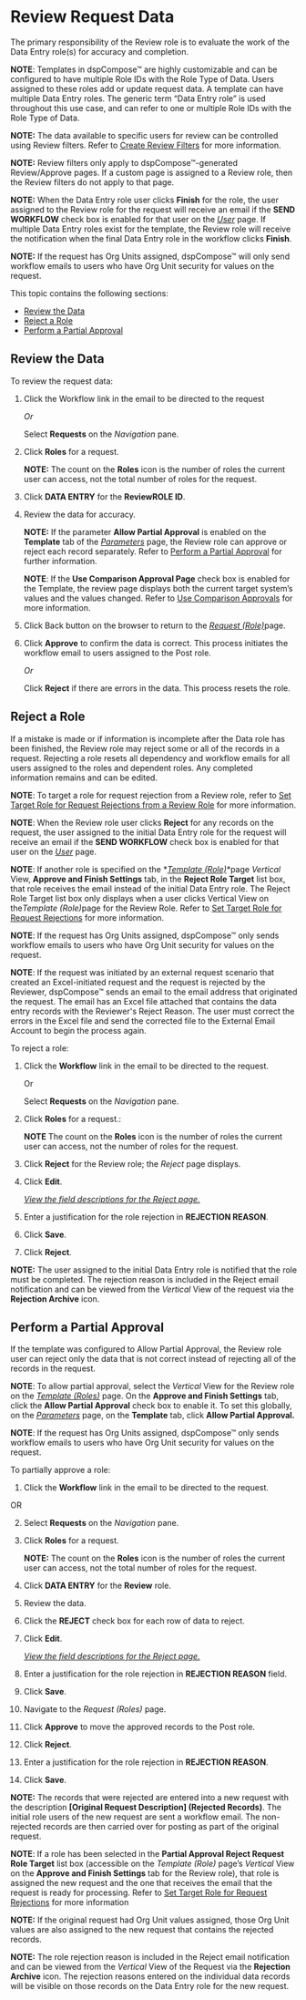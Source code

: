 # Review Request Data

The primary responsibility of the Review role is to evaluate the work of
the Data Entry role(s) for accuracy and completion.

**NOTE**: Templates in dspCompose™ are highly customizable and can be
configured to have multiple Role IDs with the Role Type of Data. Users
assigned to these roles add or update request data. A template can have
multiple Data Entry roles. The generic term “Data Entry role” is used
throughout this use case, and can refer to one or multiple Role IDs with
the Role Type of Data.

**NOTE:** The data available to specific users for review can be
controlled using Review filters. Refer to [Create Review
Filters](Add_Users_to_Templates.htm#Create_Review_Filters) for more
information.

**NOTE:** Review filters only apply to dspCompose™-generated
Review/Approve pages. If a custom page is assigned to a Review role,
then the Review filters do not apply to that page.

**NOTE:** When the Data Entry role user clicks **Finish** for the role,
the user assigned to the Review role for the request will receive an
email if the **SEND WORKFLOW** check box is enabled for that user on the
*[User](../Page_Desc/User_H.htm)* page. If multiple Data Entry roles
exist for the template, the Review role will receive the notification
when the final Data Entry role in the workflow clicks **Finish**.

**NOTE:** If the request has Org Units assigned, dspCompose™ will only
send workflow emails to users who have Org Unit security for values on
the request.

This topic contains the following sections:

  - [Review the Data](#Review_the_Data)
  - [Reject a Role](#Reject_a_Role)
  - [Perform a Partial Approval](#Perform_a_Partial_Approval)

## <span id="Review_the_Data"></span>Review the Data

To review the request data:

1.  Click the Workflow link in the email to be directed to the request
    
    *Or*
    
    Select **Requests** on the *Navigation* pane.

2.  Click **Roles** for a request.
    
    **NOTE:** The count on the **Roles** icon is the number of roles the
    current user can access, not the total number of roles for the
    request.

3.  Click **DATA ENTRY** for the **ReviewROLE ID**.

4.  Review the data for accuracy.
    
    **NOTE:** If the parameter **Allow Partial Approval** is enabled on
    the **Template** tab of the
    *[Parameters](../Page_Desc/Parameters.htm)* page, the Review role
    can approve or reject each record separately. Refer to [Perform a
    Partial Approval](#Perform_a_Partial_Approval) for further
    information.
    
    **NOTE**: If the **Use Comparison Approval Page** check box is
    enabled for the Template, the review page displays both the current
    target system’s values and the values changed. Refer to [Use
    Comparison Approvals](Use_Comparison_Approvals.htm) for more
    information.

5.  Click Back button on the browser to return to the
    <span style="font-style: italic;">[<span style="font-style: italic;">Request
    (Role)</span>](../Page_Desc/Request_Roles_H.htm)</span>page.

6.  Click **Approve** to confirm the data is correct. This process
    initiates the workflow email to users assigned to the Post role.
    
    *Or*
    
    Click **Reject** if there are errors in the data. This process
    resets the role.

## <span id="Reject_a_Role"></span>Reject a Role

If a mistake is made or if information is incomplete after the Data role
has been finished, the Review role may reject some or all of the records
in a request. Rejecting a role resets all dependency and workflow emails
for all users assigned to the roles and dependent roles. Any completed
information remains and can be edited.

**NOTE**: To target a role for request rejection from a Review role,
refer to [Set Target Role for Request Rejections from a Review
Role](Set_Target_Role_for_Request_Rejections.htm) for more information.

**NOTE**: When the Review role user clicks **Reject** for any records on
the request, the user assigned to the initial Data Entry role for the
request will receive an email if the **SEND WORKFLOW** check box is
enabled for that user on the *[User](../Page_Desc/User_H.htm)* page.

<span style="font-weight: bold;">NOTE</span>: If another role is
specified on the *[*Template
(Role)*](../Page_Desc/Template_Role_H.htm)*page *Vertical* View,
**Approve and Finish Settings** tab, in the **Reject Role Target** list
box, that role receives the email instead of the initial Data Entry
role. <span>The Reject Role Target list box only displays when a user
clicks Vertical View on
the</span><span style="font-style: italic;">Template
(Role)</span><span>page for the Review Role.</span> Refer to [Set Target
Role for Request
Rejections](Set_Target_Role_for_Request_Rejections.htm) for more
information.

**NOTE**: If the request has Org Units assigned, dspCompose™ only sends
workflow emails to users who have Org Unit security for values on the
request.

<span style="font-weight: bold;">NOTE</span>: If the request was
initiated by an external request scenario that created an
Excel-initiated request and the request is rejected by the Reviewer,
dspCompose™ sends an email to the email address that originated the
request. The email has an Excel file attached that contains the data
entry records with the Reviewer's Reject Reason. The user must correct
the errors in the Excel file and send the corrected file to the External
Email Account to begin the process again.

To reject a role:

1.  Click the **Workflow** link in the email to be directed to the
    request.
    
    Or
    
    Select **Requests** on the *Navigation
    <span style="font-style: normal;">pane</span>*.

2.  Click **Roles** for a request.:
    
    **NOTE** The count on the **Roles** icon is the number of roles the
    current user can access, not the number of roles for the request.

3.  Click **Reject** for the Review role; the *Reject* page displays.

4.  Click **Edit**.
    
    *[View the field descriptions for the Reject
    page.](../Page_Desc/Reject.htm)*

5.  Enter a justification for the role rejection in **REJECTION
    REASON**.

6.  Click **Save**.

7.  Click **Reject**.

**NOTE:** The user assigned to the initial Data Entry role is notified
that the role must be completed. The rejection reason is included in the
Reject email notification and can be viewed from the *Vertical* View of
the request via the **Rejection Archive**
icon.

## <span id="Perform_a_Partial_Approval"></span>Perform a Partial Approval

If the template was configured to Allow Partial Approval, the Review
role user can reject only the data that is not correct instead of
rejecting all of the records in the request.

**NOTE**: To allow partial approval, select the *Vertical* View for the
Review role on the *[*Template
(Roles)*](../Page_Desc/Template_Role_H.htm)* page. On the **Approve and
Finish Settings** tab, click the **Allow Partial Approval** check box to
enable it. To set this globally, on the
*[Parameters](../Page_Desc/Parameters.htm)* page, on the **Template**
tab, click **Allow Partial Approval.**

**NOTE**: If the request has Org Units assigned, dspCompose™ only sends
workflow emails to users who have Org Unit security for values on the
request.

To partially approve a role:

1.  Click the **Workflow** link in the email to be directed to the
    request.

OR

2.  Select **Requests** on the *Navigation* pane.

3.  Click **Roles** for a request.
    
    **NOTE:** The count on the **Roles** icon is the number of roles the
    current user can access, not the total number of roles for the
    request.

<!-- end list -->

4.  Click **DATA ENTRY** for the **Review** role.

5.  Review the data.

6.  Click the **REJECT** check box for each row of data to reject.

7.  Click **Edit**.
    
    *[View the field descriptions for the Reject
    page.](../Page_Desc/Reject.htm)*

8.  Enter a justification for the role rejection in **REJECTION REASON**
    field.

9.  Click **Save**.

10. Navigate to the *Request (Roles)* page.

11. Click **Approve** to move the approved records to the Post role.

12. Click **Reject**.

13. Enter a justification for the role rejection in **REJECTION
    REASON**.

14. Click **Save**.

**NOTE:** The records that were rejected are entered into a new request
with the description **\[Original Request Description\] (Rejected
Records)**. The initial role users of the new request are sent a
workflow email. The non-rejected records are then carried over for
posting as part of the original request.

**NOTE**: If a role has been selected in the **Partial Approval Reject
Request Role Target** list box (accessible on the *Template (Role)*
page’s *Vertical* View on the **Approve and Finish Settings** tab for
the Review role), that role is assigned the new request and the one that
receives the email that the request is ready for processing. Refer to
[Set Target Role for Request
Rejections](Set_Target_Role_for_Request_Rejections.htm) for more
information

**NOTE:** If the original request had Org Unit values assigned, those
Org Unit values are also assigned to the new request that contains the
rejected records.

**NOTE:** The role rejection reason is included in the Reject email
notification and can be viewed from the *Vertical* View of the Request
via the **Rejection Archive** icon. The rejection reasons entered on the
individual data records will be visible on those records on the Data
Entry role for the new request.
